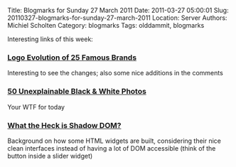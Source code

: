 Title: Blogmarks for Sunday 27 March 2011
Date: 2011-03-27 05:00:01
Slug: 20110327-blogmarks-for-sunday-27-march-2011
Location: Server
Authors: Michiel Scholten
Category: blogmarks
Tags: olddammit, blogmarks

<p>Interesting links of this week:</p>
<h3><a href="http://www.hongkiat.com/blog/logo-evolution/">Logo Evolution of 25 Famous Brands</a></h3>
<p>Interesting to see the changes; also some nice additions in the comments</p>
<h3><a href="http://www.buzzfeed.com/mjs538/50-unexplainable-black-white-photos">50 Unexplainable Black &amp; White Photos</a></h3>
<p>Your WTF for today</p>
<h3><a href="http://glazkov.com/2011/01/14/what-the-heck-is-shadow-dom/">What the Heck is Shadow DOM?</a></h3>
<p>Background on how some HTML widgets are built, considering their nice clean interfaces instead of having a lot of DOM accessible (think of the button inside a slider widget)</p>
